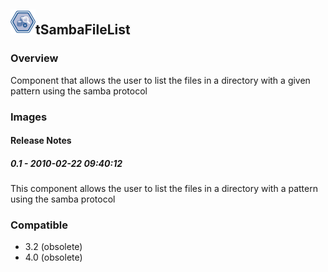 ## <img src='./logo.jpg' width='40' height='40'>tSambaFileList

### Overview
Component that allows the user to list the files in a directory with a given pattern using the samba protocol
### Images




#### Release Notes

##### 0.1 - 2010-02-22 09:40:12
This component allows the user to list the files in a directory with a pattern using the samba protocol
### Compatible
 -  3.2 (obsolete)
 -   4.0 (obsolete)